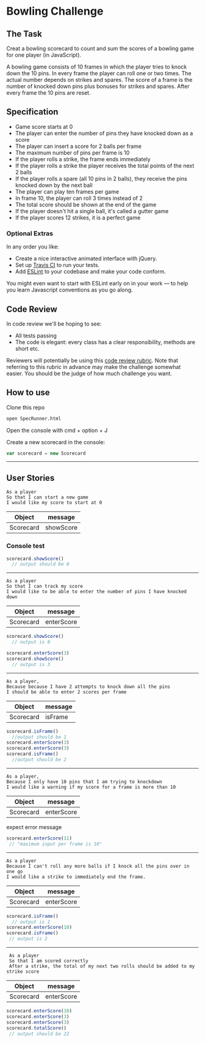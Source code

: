
Bowling Challenge
=================

## The Task

Creat a bowling scorecard to count and sum the scores of a bowling game for one player (in JavaScript).

A bowling game consists of 10 frames in which the player tries to knock down the 10 pins. In every frame the player can roll one or two times. The actual number depends on strikes and spares. The score of a frame is the number of knocked down pins plus bonuses for strikes and spares. After every frame the 10 pins are reset.

## Specification

* Game score starts at 0
* The player can enter the number of pins they have knocked down as a score
* The player can insert a score for 2 balls per frame
* The maximum number of pins per frame is 10
* If the player rolls a strike, the frame ends immediately
* If the player rolls a strike the player receives the total points of the next 2 balls
* If the player rolls a spare (all 10 pins in 2 balls), they receive the pins knocked down by the next ball
* The player can play ten frames per game
* In frame 10, the player can roll 3 times instead of 2
* The total score should be shown at the end of the game
* If the player doesn't hit a single ball, it's called a gutter game
* If the player scores 12 strikes, it is a perfect game

### Optional Extras

In any order you like:

* Create a nice interactive animated interface with jQuery.
* Set up [Travis CI](https://travis-ci.org) to run your tests.
* Add [ESLint](http://eslint.org/) to your codebase and make your code conform.

You might even want to start with ESLint early on in your work — to help you
learn Javascript conventions as you go along.

## Code Review

In code review we'll be hoping to see:

* All tests passing
* The code is elegant: every class has a clear responsibility, methods are short etc.

Reviewers will potentially be using this [code review rubric](docs/review.md).  Note that referring to this rubric in advance may make the challenge somewhat easier.  You should be the judge of how much challenge you want.

## How to use

Clone this repo
```bash
open SpecRunner.html
```
Open the console with cmd + option + J

Create a new scorecard in the console:
```js
var scorecard = new Scorecard
```
---
## User Stories
```
As a player
So that I can start a new game
I would like my score to start at 0
```
Object|message
-|-
Scorecard|showScore

### Console test
```js
scorecard.showScore()
  // output should be 0
```
---
```
As a player
So that I can track my score
I would like to be able to enter the number of pins I have knocked down
```
Object|message
-|-
Scorecard|enterScore
```js
scorecard.showScore()
  // output is 0

scorecard.enterScore(3)
scorecard.showScore()
  // output is 3
```
---
```
As a player,
Because because I have 2 attempts to knock down all the pins
I should be able to enter 2 scores per frame
```
Object|message
-|-
Scorecard|isFrame
```js
scorecard.isFrame()
  //output should be 1
scorecard.enterScore(3)
scorecard.enterScore(3)
scorecard.isFrame()
  //output should be 2
```
---
```
As a player,
Because I only have 10 pins that I am trying to knockdown
I would like a warning if my score for a frame is more than 10
```
Object|message
-|-
Scorecard|enterScore
expect error message
```js
scorecard.enterScore(11)
 // "maximum input per frame is 10"
```
---
```
As a player
Because I can't roll any more balls if I knock all the pins over in one go
I would like a strike to immediately end the frame.
```
Object|message
-|-
Scorecard|enterScore
```js
scorecard.isFrame()
  // output is 1
scorecard.enterScore(10)
scorecard.isFrame()
 // output is 2
 ```
 ---
```
 As a player
 So that I am scored correctly
 After a strike, the total of my next two rolls should be added to my strike score
 ```
 Object|message
 -|-
 Scorecard|enterScore
 ```js
 scorecard.enterScore(10)
 scorecard.enterScore(3)
 scorecard.enterScore(3)
 scorecard.totalScore()
  // output should be 22
```
